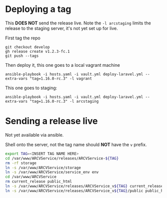 # Deploying a tag

This **DOES NOT** send the release live. Note the `-l arcstaging` limits the release to the staging server, it's not yet set up for live.

First tag the repo
    
    git checkout develop
    gh release create v1.2.3-fc.1
    git push --tags

Then deploy it, this one goes to a local vagrant machine

    ansible-playbook -i hosts.yaml -i vault.yml deploy-laravel.yml --extra-vars "tag=1.16.0-rc.3" -l vagrant

This one goes to staging:

    ansible-playbook -i hosts.yaml -i vault.yml deploy-laravel.yml --extra-vars "tag=1.16.0-rc.3" -l arcstaging

# Sending a release live

Not yet available via ansible.

Shell onto the server, not the tag name should **NOT** have the `v` prefix.

```bash
export TAG=<INSERT TAG NAME HERE>
cd /var/www/ARCVService/releases/ARCVService-${TAG}
rm -rf storage
ln -s /var/www/ARCVService/storage
ln -s /var/www/ARCVService/service_env env
cd /var/www/ARCVService
rm current_release public_html
ln -s /var/www/ARCVService/releases/ARCVService_v${TAG} current_release
ln -s /var/www/ARCVService/releases/ARCVService_v${TAG}/public public_html
```
